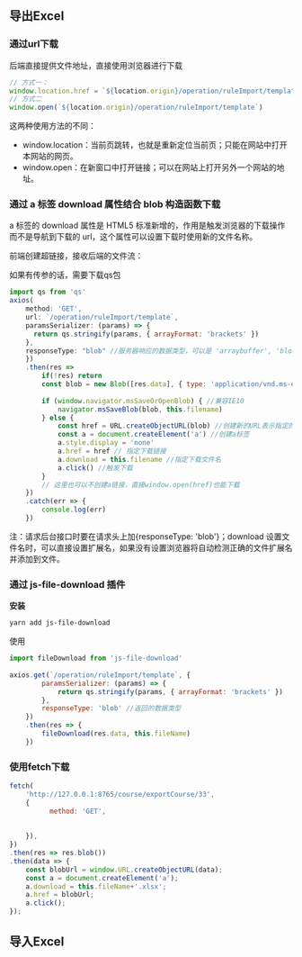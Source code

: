 ## 导出Excel

### 通过url下载

后端直接提供文件地址，直接使用浏览器进行下载

```javascript
// 方式一：
window.location.href = `${location.origin}/operation/ruleImport/template`
// 方式二
window.open(`${location.origin}/operation/ruleImport/template`)
```

这两种使用方法的不同：
- window.location：当前页跳转，也就是重新定位当前页；只能在网站中打开本网站的网页。
- window.open：在新窗口中打开链接；可以在网站上打开另外一个网站的地址。

### 通过 a 标签 download 属性结合 blob 构造函数下载

a 标签的 download 属性是 HTML5 标准新增的，作用是触发浏览器的下载操作而不是导航到下载的 url，这个属性可以设置下载时使用新的文件名称。

前端创建超链接，接收后端的文件流：

如果有传参的话，需要下载qs包

```javascript
import qs from 'qs'
axios(
	method: 'GET',
	url: `/operation/ruleImport/template`,
	paramsSerializer: (params) => {
      return qs.stringify(params, { arrayFormat: 'brackets' })
    },
	responseType: "blob" //服务器响应的数据类型，可以是 'arraybuffer', 'blob', 'document', 'json', 'text', 'stream'，默认是'json'
    })
    .then(res => 
        if(!res) return
        const blob = new Blob([res.data], { type: 'application/vnd.ms-excel' }) // 构造一个blob对象来处理数据，并设置文件类型
         
        if (window.navigator.msSaveOrOpenBlob) { //兼容IE10
            navigator.msSaveBlob(blob, this.filename)
        } else {
            const href = URL.createObjectURL(blob) //创建新的URL表示指定的blob对象
            const a = document.createElement('a') //创建a标签
            a.style.display = 'none'
            a.href = href // 指定下载链接
            a.download = this.filename //指定下载文件名
            a.click() //触发下载
        }
        // 这里也可以不创建a链接，直接window.open(href)也能下载
    })
    .catch(err => {
        console.log(err)
    })
```

注：请求后台接口时要在请求头上加{responseType: 'blob'}；download 设置文件名时，可以直接设置扩展名，如果没有设置浏览器将自动检测正确的文件扩展名并添加到文件。

### 通过 js-file-download 插件

**安装**

```bash
yarn add js-file-download
```

使用
```javascript
import fileDownload from 'js-file-download'
 
axios.get(`/operation/ruleImport/template`, {
		paramsSerializer: (params) => {
		    return qs.stringify(params, { arrayFormat: 'brackets' })
	    },
        responseType: 'blob' //返回的数据类型
    })
    .then(res => {
        fileDownload(res.data, this.fileName)
    })

```

### 使用fetch下载

```javascript
fetch(
	'http://127.0.0.1:8765/course/exportCourse/33', 
	{
		  method: 'GET',
		  
		  
	}),
})
.then(res => res.blob())
.then(data => {
	const blobUrl = window.URL.createObjectURL(data);
	const a = document.createElement('a');
	a.download = this.fileName+'.xlsx';
	a.href = blobUrl;
	a.click();
});
```

## 导入Excel

